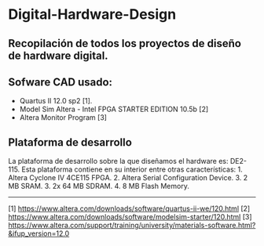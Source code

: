 # Digital-Hardware-Design

## Recopilación de todos los proyectos de diseño de hardware digital.


## Sofware CAD usado:
- Quartus II 12.0 sp2 [1].
- Model Sim Altera - Intel FPGA STARTER EDITION 10.5b [2]
- Altera Monitor Program [3]


## Plataforma de desarrollo
La plataforma de desarrollo sobre la que diseñamos el hardware es: DE2-115.
Esta plataforma contiene en su interior entre otras características:
	1. Altera Cyclone IV 4CE115 FPGA.
	2. Altera Serial Configuration Device.
	3. 2 MB SRAM.
	3. 2x 64 MB SDRAM.
	4. 8 MB Flash Memory.

- - -





[1] https://www.altera.com/downloads/software/quartus-ii-we/120.html
[2] https://www.altera.com/downloads/software/modelsim-starter/120.html
[3] https://www.altera.com/support/training/university/materials-software.html?&ifup_version=12.0
